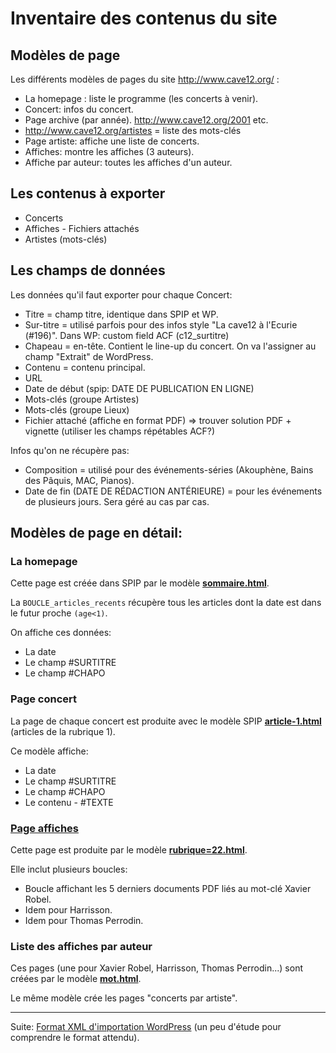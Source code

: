 # Inventaire des contenus du site

## Modèles de page

Les différents modèles de pages du site http://www.cave12.org/ :

- La homepage : liste le programme (les concerts à venir).
- Concert: infos du concert.
- Page archive (par année). http://www.cave12.org/2001 etc.
- http://www.cave12.org/artistes = liste des mots-clés
- Page artiste: affiche une liste de concerts.
- Affiches: montre les affiches (3 auteurs).
- Affiche par auteur: toutes les affiches d'un auteur.

## Les contenus à exporter

- Concerts
- Affiches - Fichiers attachés
- Artistes (mots-clés)

## Les champs de données

Les données qu'il faut exporter pour chaque Concert:

- Titre = champ titre, identique dans SPIP et WP.
- Sur-titre  = utilisé parfois pour des infos style "La cave12 à l'Ecurie (#196)". Dans WP: custom field ACF (c12_surtitre)
- Chapeau = en-tête. Contient le line-up du concert. On va l'assigner au champ "Extrait" de WordPress.
- Contenu = contenu principal.
- URL
- Date de début (spip: DATE DE PUBLICATION EN LIGNE)
- Mots-clés (groupe Artistes)
- Mots-clés (groupe Lieux)
- Fichier attaché (affiche en format PDF) => trouver solution PDF + vignette (utiliser les champs répétables ACF?)

Infos qu'on ne récupère pas:

- Composition = utilisé pour des événements-séries (Akouphène, Bains des Pâquis, MAC, Pianos).
- Date de fin (DATE DE RÉDACTION ANTÉRIEURE) = pour les événements de plusieurs jours. Sera géré au cas par cas.

## Modèles de page en détail:

### La homepage

Cette page est créée dans SPIP par le modèle **[sommaire.html](https://github.com/cave12/cave12-spip/blob/master/c12-2013/sommaire.html)**.

La `BOUCLE_articles_recents` récupère tous les articles dont la date est dans le futur proche `(age<1)`.

On affiche ces données:
* La date
* Le champ #SURTITRE
* Le champ #CHAPO

### Page concert

La page de chaque concert est produite avec le modèle SPIP **[article-1.html](https://github.com/cave12/cave12-spip/blob/master/c12-2013/article-1.html)** (articles de la rubrique 1).

Ce modèle affiche:

* La date
* Le champ #SURTITRE
* Le champ #CHAPO
* Le contenu - #TEXTE

### [Page affiches](http://www.cave12.org/affiches)

Cette page est produite par le modèle **[rubrique=22.html](https://github.com/cave12/cave12-spip/blob/master/c12-2013/rubrique%3D22.html)**.

Elle inclut plusieurs boucles:

* Boucle affichant les 5 derniers documents PDF liés au mot-clé Xavier Robel.
* Idem pour Harrisson.
* Idem pour Thomas Perrodin.

### Liste des affiches par auteur

Ces pages (une pour Xavier Robel, Harrisson, Thomas Perrodin...) sont créées par le modèle **[mot.html](https://github.com/cave12/cave12-spip/blob/master/c12-2013/mot.html)**.

Le même modèle crée les pages "concerts par artiste". 

***

Suite: [Format XML d'importation WordPress](infos-wp-xml.md) (un peu d'étude pour comprendre le format attendu).